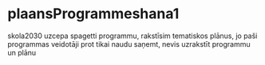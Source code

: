 # plaansProgrammeshana1
skola2030 uzcepa spagetti programmu, rakstīsim  tematiskos plānus, jo paši programmas veidotāji prot tikai naudu saņemt, nevis  uzrakstīt programmu un plānu
